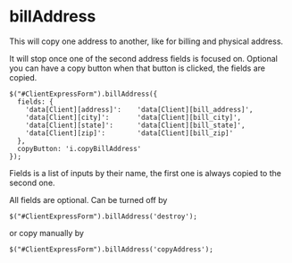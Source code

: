 billAddress
===========

This will copy one address to another, like for billing and physical address.
 
It will stop once one of the second address fields is focused on. Optional you can have a copy button when that button is clicked, the fields are copied.
 
    $("#ClientExpressForm").billAddress({
      fields: {
        'data[Client][address]':	'data[Client][bill_address]',
        'data[Client][city]': 		'data[Client][bill_city]',
        'data[Client][state]': 		'data[Client][bill_state]',
        'data[Client][zip]': 		'data[Client][bill_zip]'
      },
      copyButton: 'i.copyBillAddress'
    });
 
Fields is a list of inputs by their name, the first one is always copied to the second one.
 
All fields are optional.
Can be turned off by 

    $("#ClientExpressForm").billAddress('destroy');
 
or copy manually by 

    $("#ClientExpressForm").billAddress('copyAddress');
